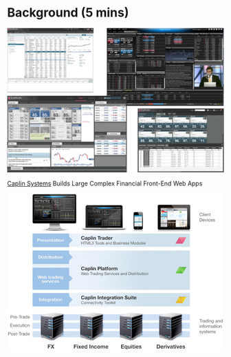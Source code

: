 # Background (5 mins)

![Caplin Trader Based Apps](../img/caplin-montage.jpg)

[Caplin Systems](http://www.caplin.com) Builds Large Complex Financial Front-End Web Apps

![](../img/caplin-stack.png)
